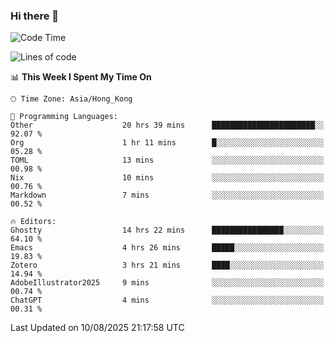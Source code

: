 ### Hi there 👋

<!--
**nicehiro/nicehiro** is a ✨ _special_ ✨ repository because its `README.md` (this file) appears on your GitHub profile.

Here are some ideas to get you started:

- 🔭 I’m currently working on ...
- 🌱 I’m currently learning ...
- 👯 I’m looking to collaborate on ...
- 🤔 I’m looking for help with ...
- 💬 Ask me about ...
- 📫 How to reach me: ...
- 😄 Pronouns: ...
- ⚡ Fun fact: ...
-->

<!--START_SECTION:waka-->
![Code Time](http://img.shields.io/badge/Code%20Time-880%20hrs%2036%20mins-blue)

![Lines of code](https://img.shields.io/badge/From%20Hello%20World%20I%27ve%20Written-1.7%20million%20lines%20of%20code-blue)

📊 **This Week I Spent My Time On** 

```text
🕑︎ Time Zone: Asia/Hong_Kong

💬 Programming Languages: 
Other                    20 hrs 39 mins      ███████████████████████░░   92.07 % 
Org                      1 hr 11 mins        █░░░░░░░░░░░░░░░░░░░░░░░░   05.28 % 
TOML                     13 mins             ░░░░░░░░░░░░░░░░░░░░░░░░░   00.98 % 
Nix                      10 mins             ░░░░░░░░░░░░░░░░░░░░░░░░░   00.76 % 
Markdown                 7 mins              ░░░░░░░░░░░░░░░░░░░░░░░░░   00.52 % 

🔥 Editors: 
Ghostty                  14 hrs 22 mins      ████████████████░░░░░░░░░   64.10 % 
Emacs                    4 hrs 26 mins       █████░░░░░░░░░░░░░░░░░░░░   19.83 % 
Zotero                   3 hrs 21 mins       ████░░░░░░░░░░░░░░░░░░░░░   14.94 % 
AdobeIllustrator2025     9 mins              ░░░░░░░░░░░░░░░░░░░░░░░░░   00.74 % 
ChatGPT                  4 mins              ░░░░░░░░░░░░░░░░░░░░░░░░░   00.31 % 
```


 Last Updated on 10/08/2025 21:17:58 UTC
<!--END_SECTION:waka-->
